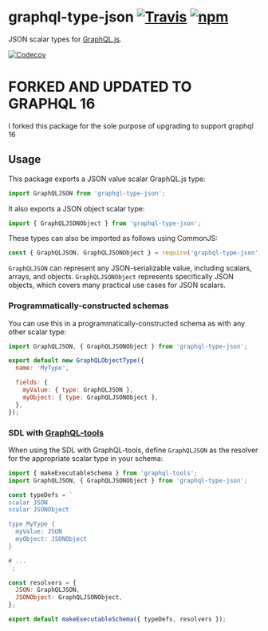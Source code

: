 # graphql-type-json [![Travis][build-badge]][build] [![npm][npm-badge]][npm]

JSON scalar types for [GraphQL.js](https://github.com/graphql/graphql-js).

[![Codecov][codecov-badge]][codecov]

# FORKED AND UPDATED TO GRAPHQL 16

I forked this package for the sole purpose of upgrading to support graphql 16

## Usage

This package exports a JSON value scalar GraphQL.js type:

```js
import GraphQLJSON from 'graphql-type-json';
```

It also exports a JSON object scalar type:

```js
import { GraphQLJSONObject } from 'graphql-type-json';
```

These types can also be imported as follows using CommonJS:

```js
const { GraphQLJSON, GraphQLJSONObject } = require('graphql-type-json');
```

`GraphQLJSON` can represent any JSON-serializable value, including scalars, arrays, and objects. `GraphQLJSONObject` represents specifically JSON objects, which covers many practical use cases for JSON scalars.

### Programmatically-constructed schemas

You can use this in a programmatically-constructed schema as with any other scalar type:

```js
import GraphQLJSON, { GraphQLJSONObject } from 'graphql-type-json';

export default new GraphQLObjectType({
  name: 'MyType',

  fields: {
    myValue: { type: GraphQLJSON },
    myObject: { type: GraphQLJSONObject },
  },
});
```

### SDL with [GraphQL-tools](https://github.com/apollographql/graphql-tools)

When using the SDL with GraphQL-tools, define `GraphQLJSON` as the resolver for the appropriate scalar type in your schema:

```js
import { makeExecutableSchema } from 'graphql-tools';
import GraphQLJSON, { GraphQLJSONObject } from 'graphql-type-json';

const typeDefs = `
scalar JSON
scalar JSONObject

type MyType {
  myValue: JSON
  myObject: JSONObject
}

# ...
`;

const resolvers = {
  JSON: GraphQLJSON,
  JSONObject: GraphQLJSONObject,
};

export default makeExecutableSchema({ typeDefs, resolvers });
```

[build-badge]: https://img.shields.io/travis/taion/graphql-type-json/master.svg
[build]: https://travis-ci.org/taion/graphql-type-json
[npm-badge]: https://img.shields.io/npm/v/graphql-type-json.svg
[npm]: https://www.npmjs.com/package/graphql-type-json
[codecov-badge]: https://img.shields.io/codecov/c/github/taion/graphql-type-json/master.svg
[codecov]: https://codecov.io/gh/taion/graphql-type-json
